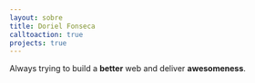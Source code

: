 ```yaml
---
layout: sobre
title: Doriel Fonseca
calltoaction: true
projects: true
---
```


Always trying to build a <b>better</b> web and deliver <b>awesomeness</b>.


